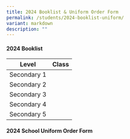 ```yaml
---
title: 2024 Booklist & Uniform Order Form
permalink: /students/2024-booklist-uniform/
variant: markdown
description: ""
---
```

#### 2024 Booklist

| Level | Class |
| -------- | -------- | 
|Secondary 1| |
|Secondary 2| |
|Secondary 3| |
|Secondary 4| |
|Secondary 5| |

#### 2024 School Uniform Order Form

